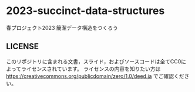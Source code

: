 # 2023-succinct-data-structures
春プロジェクト2023 簡潔データ構造をつくろう

## LICENSE
このリポジトリに含まれる文書，スライド，およびソースコードは全てCC0によってライセンスされています。
ライセンスの内容を知りたい方は https://creativecommons.org/publicdomain/zero/1.0/deed.ja でご確認ください。
